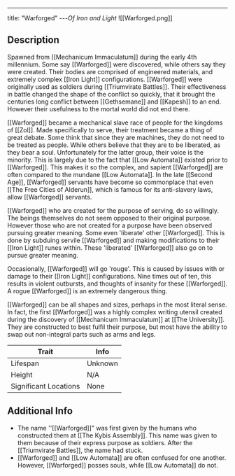 ---
title: "Warforged"
---*Of Iron and Light*
![[Warforged.png]]

## Description
Spawned from [[Mechanicum Immaculatum]] during the early 4th millennium. Some say [[Warforged]] were discovered, while others say they were created. Their bodies are comprised of engineered materials, and extremely complex [[Iron Light]] configurations. [[Warforged]] were originally used as soldiers during [[Triumvirate Battles]]. Their effectiveness in battle changed the shape of the conflict so quickly, that it brought the centuries long conflict between [[Gethsemane]] and [[Kapesh]] to an end. However their usefulness to the mortal world did not end there.

[[Warforged]] became a mechanical slave race of people for the kingdoms of [[Zol]]. Made specifically to serve, their treatment became a thing of great debate. Some think that since they are machines, they do not need to be treated as people. While others believe that they are to be liberated, as they bear a soul. Unfortunately for the latter group, their voice is the minority. This is largely due to the fact that [[Low Automata]] existed prior to [[Warforged]]. This makes it so the complex, and sapient [[Warforged]] are often compared to the mundane [[Low Automata]]. In the late [[Second Age]], [[Warforged]] servants have become so commonplace that even [[The Free Cities of Alderun]], which is famous for its anti-slavery laws, allow [[Warforged]] servants.

[[Warforged]] who are created for the purpose of serving, do so willingly. The beings themselves do not seem opposed to their original purpose. However those who are not created for a purpose have been observed pursuing greater meaning. Some even 'liberate' other [[Warforged]]. This is done by subduing servile [[Warforged]] and making modifications to their [[Iron Light]] runes within. These 'liberated' [[Warforged]] also go on to pursue greater meaning.

Occasionally, [[Warforged]] will go 'rouge'. This is caused by issues with or damage to their [[Iron Light]] configurations. Nine times out of ten, this results in violent outbursts, and thoughts of insanity for these [[Warforged]]. A rogue [[Warforged]] is an extremely dangerous thing.

[[Warforged]] can be all shapes and sizes, perhaps in the most literal sense. In fact, the first [[Warforged]] was a highly complex writing utensil created during the discovery of [[Mechanicum Immaculatum]] at [[The University]]. They are constructed to best fulfil their purpose, but most have the ability to swap out non-integral parts such as arms and legs.

| Trait | Info |
| --- | --- |
| Lifespan | Unknown |
| Height | N/A |
| Significant Locations | None |

## Additional Info
- The name ''[[Warforged]]" was first given by the humans who constructed them at [[The Kybis Assembly]]. This name was given to them because of their express purpose as soldiers. After the [[Triumvirate Battles]], the name had stuck.
- [[Warforged]] and [[Low Automata]] are often confused for one another. However, [[Warforged]] posses souls, while [[Low Automata]] do not.
